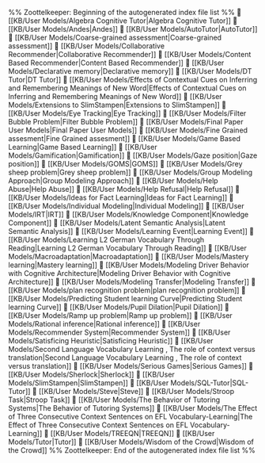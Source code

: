 %% Zoottelkeeper: Beginning of the autogenerated index file list  %%
📄 [[KB/User Models/Algebra Cognitive Tutor|Algebra Cognitive Tutor]]
📄 [[KB/User Models/Andes|Andes]]
📄 [[KB/User Models/AutoTutor|AutoTutor]]
📄 [[KB/User Models/Coarse-grained assessment|Coarse-grained assessment]]
📄 [[KB/User Models/Collaborative Recommender|Collaborative Recommender]]
📄 [[KB/User Models/Content Based Recommender|Content Based Recommender]]
📄 [[KB/User Models/Declarative memory|Declarative memory]]
📄 [[KB/User Models/DT Tutor|DT Tutor]]
📄 [[KB/User Models/Effects of Contextual Cues on Inferring and Remembering Meanings of New Word|Effects of Contextual Cues on Inferring and Remembering Meanings of New Word]]
📄 [[KB/User Models/Extensions to SlimStampen|Extensions to SlimStampen]]
📄 [[KB/User Models/Eye Tracking|Eye Tracking]]
📄 [[KB/User Models/Filter Bubble Problem|Filter Bubble Problem]]
📄 [[KB/User Models/Final Paper User Models|Final Paper User Models]]
📄 [[KB/User Models/Fine Grained assesment|Fine Grained assesment]]
📄 [[KB/User Models/Game Based Learning|Game Based Learning]]
📄 [[KB/User Models/Gamification|Gamification]]
📄 [[KB/User Models/Gaze position|Gaze position]]
📄 [[KB/User Models/GOMS|GOMS]]
📄 [[KB/User Models/Grey sheep problem|Grey sheep problem]]
📄 [[KB/User Models/Group Modeling Approach|Group Modeling Approach]]
📄 [[KB/User Models/Help Abuse|Help Abuse]]
📄 [[KB/User Models/Help Refusal|Help Refusal]]
📄 [[KB/User Models/Ideas for Fact Learning|Ideas for Fact Learning]]
📄 [[KB/User Models/Individual Modeling|Individual Modeling]]
📄 [[KB/User Models/IRT|IRT]]
📄 [[KB/User Models/Knowledge Component|Knowledge Component]]
📄 [[KB/User Models/Latent Semantic Analysis|Latent Semantic Analysis]]
📄 [[KB/User Models/Learning Event|Learning Event]]
📄 [[KB/User Models/Learning L2 German Vocabulary Through Reading|Learning L2 German Vocabulary Through Reading]]
📄 [[KB/User Models/Macroadaptation|Macroadaptation]]
📄 [[KB/User Models/Mastery learning|Mastery learning]]
📄 [[KB/User Models/Modeling Driver Behavior with Cognitive Architecture|Modeling Driver Behavior with Cognitive Architecture]]
📄 [[KB/User Models/Modeling Transfer|Modeling Transfer]]
📄 [[KB/User Models/plan recognition problem|plan recognition problem]]
📄 [[KB/User Models/Predicting Student learning Curve|Predicting Student learning Curve]]
📄 [[KB/User Models/Pupil Dilation|Pupil Dilation]]
📄 [[KB/User Models/Ramp up problem|Ramp up problem]]
📄 [[KB/User Models/Rational inference|Rational inference]]
📄 [[KB/User Models/Recommender System|Recommender System]]
📄 [[KB/User Models/Satisficing Heuristic|Satisficing Heuristic]]
📄 [[KB/User Models/Second Language Vocabulary Learning , The role of context  versus translation|Second Language Vocabulary Learning , The role of context  versus translation]]
📄 [[KB/User Models/Serious Games|Serious Games]]
📄 [[KB/User Models/Sherlock|Sherlock]]
📄 [[KB/User Models/SlimStampen|SlimStampen]]
📄 [[KB/User Models/SQL-Tutor|SQL-Tutor]]
📄 [[KB/User Models/Steve|Steve]]
📄 [[KB/User Models/Stroop Task|Stroop Task]]
📄 [[KB/User Models/The Behavior of Tutoring Systems|The Behavior of Tutoring Systems]]
📄 [[KB/User Models/The Effect of Three Consecutive Context Sentences on EFL Vocabulary-Learning|The Effect of Three Consecutive Context Sentences on EFL Vocabulary-Learning]]
📄 [[KB/User Models/TREEQN|TREEQN]]
📄 [[KB/User Models/Tutor|Tutor]]
📄 [[KB/User Models/Wisdom of the Crowd|Wisdom of the Crowd]]
%% Zoottelkeeper: End of the autogenerated index file list  %%
